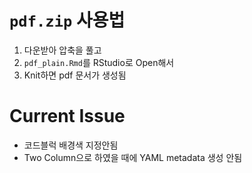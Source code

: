 # `pdf.zip` 사용법

1. 다운받아 압축을 풀고
2. `pdf_plain.Rmd`를 RStudio로 Open해서
3. Knit하면 pdf 문서가 생성됨

# Current Issue

+ 코드블럭 배경색 지정안됨
+ Two Column으로 하였을 때에 YAML metadata 생성 안됨
